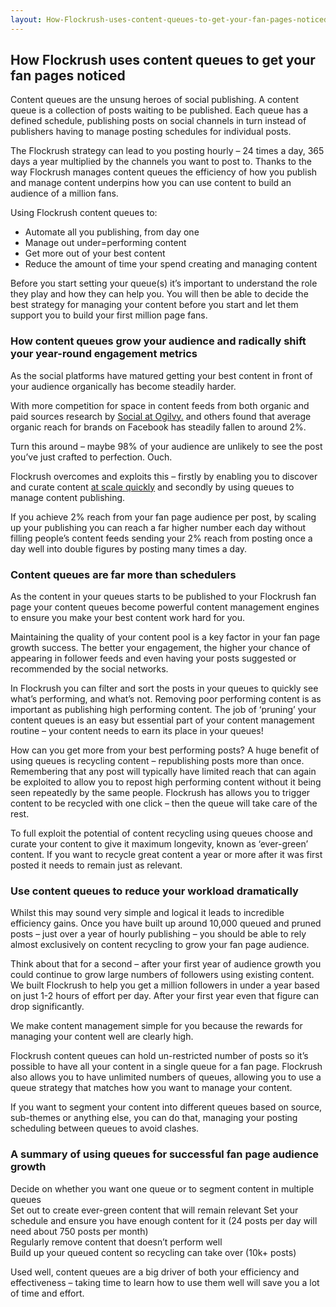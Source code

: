 ```yaml
---
layout: How-Flockrush-uses-content-queues-to-get-your-fan-pages-noticed.html
---
```


<div class="ui left vertical stripe segment">
  <div class="ui left text container">
  <h2>
      How Flockrush uses content queues to get your fan pages noticed
    </h2>
  <p>Content queues are the unsung heroes of social publishing. A content queue is a collection of posts waiting to be published. Each queue has a defined schedule, publishing posts on social channels in turn instead of publishers having to manage posting
      schedules for individual posts.</p>
  <p></p>
  <p>The Flockrush strategy can lead to you posting hourly – 24 times a day, 365 days a year multiplied by the channels you want to post to. Thanks to the way Flockrush manages content queues the efficiency of how you publish and manage content underpins
      how you can use content to build an audience of a million fans.
    </p>
  <p>Using Flockrush content queues to:
      </p>
  <ul class="ui list p-light-up"><li>Automate all you publishing, from day one</li><li>
          Manage out under=performing content</li><li>
          Get more out of your best content</li><li>
          Reduce the amount of time your spend creating and managing content</li></ul>
  <p>Before you start setting your queue(s) it’s important to understand the role they play and how they can help you. You will then be able to decide the best strategy for managing your content before you start and let them support you to build your
        first million page fans.
        </p>
  <h3 class="ui header">How content queues grow your audience and radically shift your year-round engagement metrics</h3>
  <p>As the social platforms have matured getting your best content in front of your audience organically has become steadily harder.</p>
  <p>
          With more competition for space in content feeds from both organic and paid sources research by
          <a href="https://social.ogilvy.com/facebook-zero-considering-life-after-the-demise-of-organic-reach/">Social at Ogilvy.</a>  and others found that average organic reach for brands on Facebook has steadily fallen to around 2%.</p>
  <p>
          Turn this around – maybe 98% of your audience are unlikely to see the post you’ve just crafted to perfection. Ouch.</p>
  <p>
          Flockrush overcomes and exploits this – firstly by enabling you to discover and curate content
          <a href="/resources/Discovering-content-at-scale-how-to-find-high-performing-content-for-free-using-Flockrush/"> at scale quickly</a>  and secondly by using queues to manage content publishing.</p>
  <p>
          If you achieve 2% reach from your fan page audience per post, by scaling up your publishing you can reach a far higher number each day without filling people’s content feeds sending your 2% reach from posting once a day well into double figures by posting
          many times a day.</p>
  <h3 class="ui header">Content queues are far more than schedulers</h3>
  <p>As the content in your queues starts to be published to your Flockrush fan page your content queues become powerful content management engines to ensure you make your best content work hard for you.</p>
  <p>
          Maintaining the quality of your content pool is a key factor in your fan page growth success. The better your engagement, the higher your chance of appearing in follower feeds and even having your posts suggested or recommended by the social networks.</p>
  <p>
          In Flockrush you can filter and sort the posts in your queues to quickly see what’s performing, and what’s not. Removing poor performing content is as important as publishing high performing content. The job of ‘pruning’ your content queues is an easy
          but essential part of your content management routine – your content needs to earn its place in your queues!</p>
  <p>
          How can you get more from your best performing posts? A huge benefit of using queues is recycling content – republishing posts more than once. Remembering that any post will typically have limited reach that can again be exploited to allow you to repost
          high performing content without it being seen repeatedly by the same people. Flockrush has allows you to trigger content to be recycled with one click – then the queue will take care of the rest.</p>
  <p>
          To full exploit the potential of content recycling using queues choose and curate your content to give it maximum longevity, known as ‘ever-green’ content. If you want to recycle great content a year or more after it was first posted it needs to remain
          just as relevant. </p>
  <h3 class="ui header">Use content queues to reduce your workload dramatically</h3>
  <p>Whilst this may sound very simple and logical it leads to incredible efficiency gains. Once you have built up around 10,000 queued and pruned posts – just over a year of hourly publishing – you should be able to rely almost exclusively on content
          recycling to grow your fan page audience. </p>
  <p>
          Think about that for a second – after your first year of audience growth you could continue to grow large numbers of followers using existing content. We built Flockrush to help you get a million followers in under a year based on just 1-2 hours of effort
          per day. After your first year even that figure can drop significantly.</p>
  <p>
          We make content management simple for you because the rewards for managing your content well are clearly high. </p>
  <p>
          Flockrush content queues can hold un-restricted number of posts so it’s possible to have all your content in a single queue for a fan page. Flockrush also allows you to have unlimited numbers of queues, allowing you to use a queue strategy that matches
          how you want to manage your content. </p>
  <p>
          If you want to segment your content into different queues based on source, sub-themes or anything else, you can do that, managing your posting scheduling between queues to avoid clashes.</p>
  <h3 class="ui header">A summary of using queues for successful fan page audience growth</h3>
  <div class="ui ordered list p-light-up">
  <div class="item space-notchem-bottom">
  <div class="content">
  <div class="description">Decide on whether you want one queue or to segment content in multiple queues
              </div>
</div>
</div>
  <div class="item space-notchem-bottom">
  <div class="content">
  <div class="description">Set out to create ever-green content that will remain relevant Set your schedule and ensure you have enough content for it (24 posts per day will need about 750 posts per month)
              </div>
</div>
</div>
  <div class="item space-notchem-bottom">
  <div class="content">
  <div class="description">Regularly remove content that doesn’t perform well
              </div>
</div>
</div>
  <div class="item space-notchem-bottom">
  <div class="content">
  <div class="description">Build up your queued content so recycling can take over (10k+ posts)</div>
</div>
</div>
</div>
  <p>Used well, content queues are a big driver of both your efficiency and effectiveness – taking time to learn how to use them well will save you a lot of time and effort.</p>
  <p></p>
</div>
</div>
